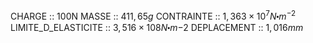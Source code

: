 CHARGE :: 100N
MASSE :: $411,65g$
CONTRAINTE :: $1,363\times 10^{7}N\centerdot m^{-2}$
LIMITE_D_ELASTICITE :: $3,516 \times 10{8} N\centerdot m{-2}$
DEPLACEMENT :: $1,016mm$ 